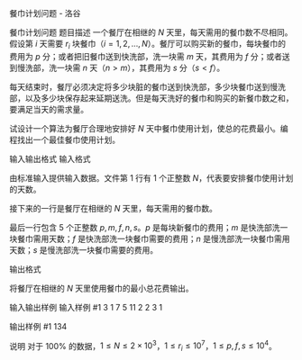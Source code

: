 



餐巾计划问题 - 洛谷














餐巾计划问题
题目描述
一个餐厅在相继的 $N$ 天里，每天需用的餐巾数不尽相同。假设第 $i$ 天需要 $r_i$ 块餐巾（$i = 1, 2, \dots, N$）。餐厅可以购买新的餐巾，每块餐巾的费用为 $p$ 分；或者把旧餐巾送到快洗部，洗一块需 $m$ 天，其费用为 $f$ 分；或者送到慢洗部，洗一块需 $n$ 天（$n \gt m$），其费用为 $s$ 分（$s \lt f$）。

每天结束时，餐厅必须决定将多少块脏的餐巾送到快洗部，多少块餐巾送到慢洗部，以及多少块保存起来延期送洗。但是每天洗好的餐巾和购买的新餐巾数之和，要满足当天的需求量。

试设计一个算法为餐厅合理地安排好 $N$ 天中餐巾使用计划，使总的花费最小。编程找出一个最佳餐巾使用计划。

输入输出格式
输入格式

由标准输入提供输入数据。文件第 $1$ 行有 $1$ 个正整数 $N$，代表要安排餐巾使用计划的天数。

接下来的一行是餐厅在相继的 $N$ 天里，每天需用的餐巾数。

最后一行包含 $5$ 个正整数 $p, m, f, n, s$。$p$ 是每块新餐巾的费用；$m$ 是快洗部洗一块餐巾需用天数；$f$ 是快洗部洗一块餐巾需要的费用；$n$ 是慢洗部洗一块餐巾需用天数；$s$ 是慢洗部洗一块餐巾需要的费用。

输出格式

将餐厅在相继的 $N$ 天里使用餐巾的最小总花费输出。

输入输出样例
输入样例 #1
3
1 7 5 
11 2 2 3 1

输出样例 #1
134

说明
对于 $100 \%$ 的数据，$1 \le N \le 2 \times 10^3$，$1 \le r_i \le 10^7$，$1 \le p, f, s \le 10^4$。







